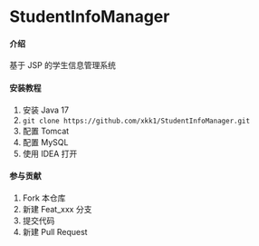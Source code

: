 # StudentInfoManager

#### 介绍

基于 JSP 的学生信息管理系统


#### 安装教程

1. 安装 Java 17
2. `git clone https://github.com/xkk1/StudentInfoManager.git`
3. 配置 Tomcat
4. 配置 MySQL
5. 使用 IDEA 打开

#### 参与贡献

1.  Fork 本仓库
2.  新建 Feat_xxx 分支
3.  提交代码
4.  新建 Pull Request
